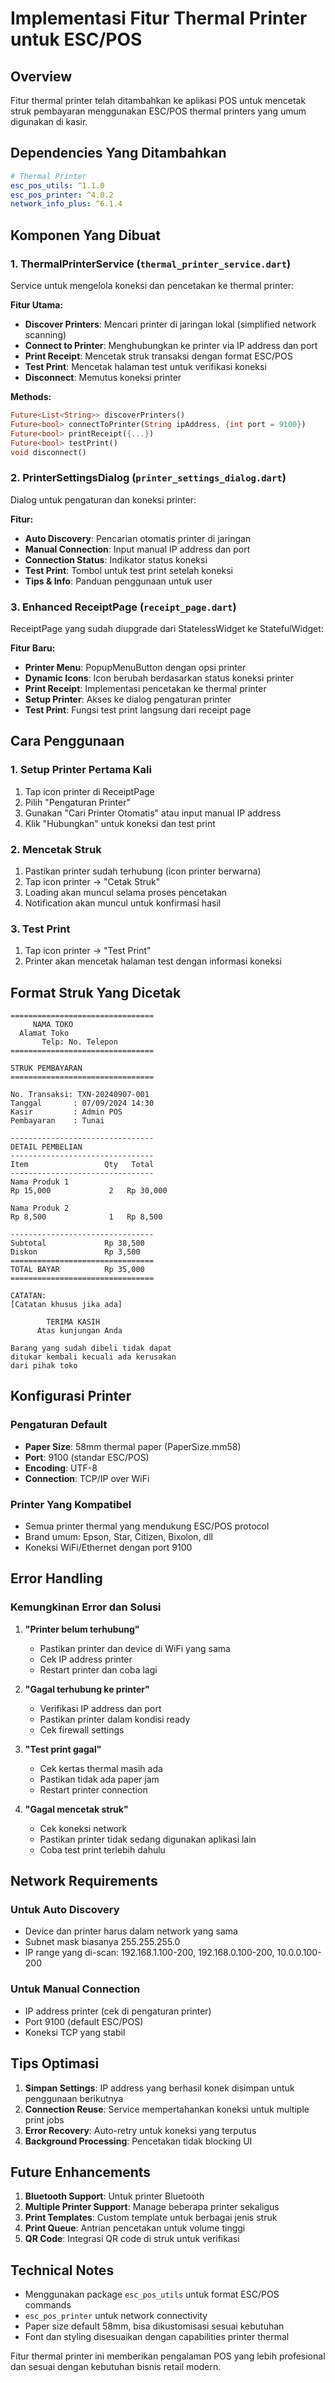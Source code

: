 # Implementasi Fitur Thermal Printer untuk ESC/POS

## Overview

Fitur thermal printer telah ditambahkan ke aplikasi POS untuk mencetak struk pembayaran menggunakan ESC/POS thermal printers yang umum digunakan di kasir.

## Dependencies Yang Ditambahkan

```yaml
# Thermal Printer
esc_pos_utils: ^1.1.0
esc_pos_printer: ^4.0.2
network_info_plus: ^6.1.4
```

## Komponen Yang Dibuat

### 1. ThermalPrinterService (`thermal_printer_service.dart`)

Service untuk mengelola koneksi dan pencetakan ke thermal printer:

**Fitur Utama:**

- **Discover Printers**: Mencari printer di jaringan lokal (simplified network scanning)
- **Connect to Printer**: Menghubungkan ke printer via IP address dan port
- **Print Receipt**: Mencetak struk transaksi dengan format ESC/POS
- **Test Print**: Mencetak halaman test untuk verifikasi koneksi
- **Disconnect**: Memutus koneksi printer

**Methods:**

```dart
Future<List<String>> discoverPrinters()
Future<bool> connectToPrinter(String ipAddress, {int port = 9100})
Future<bool> printReceipt({...})
Future<bool> testPrint()
void disconnect()
```

### 2. PrinterSettingsDialog (`printer_settings_dialog.dart`)

Dialog untuk pengaturan dan koneksi printer:

**Fitur:**

- **Auto Discovery**: Pencarian otomatis printer di jaringan
- **Manual Connection**: Input manual IP address dan port
- **Connection Status**: Indikator status koneksi
- **Test Print**: Tombol untuk test print setelah koneksi
- **Tips & Info**: Panduan penggunaan untuk user

### 3. Enhanced ReceiptPage (`receipt_page.dart`)

ReceiptPage yang sudah diupgrade dari StatelessWidget ke StatefulWidget:

**Fitur Baru:**

- **Printer Menu**: PopupMenuButton dengan opsi printer
- **Dynamic Icons**: Icon berubah berdasarkan status koneksi printer
- **Print Receipt**: Implementasi pencetakan ke thermal printer
- **Setup Printer**: Akses ke dialog pengaturan printer
- **Test Print**: Fungsi test print langsung dari receipt page

## Cara Penggunaan

### 1. Setup Printer Pertama Kali

1. Tap icon printer di ReceiptPage
2. Pilih "Pengaturan Printer"
3. Gunakan "Cari Printer Otomatis" atau input manual IP address
4. Klik "Hubungkan" untuk koneksi dan test print

### 2. Mencetak Struk

1. Pastikan printer sudah terhubung (icon printer berwarna)
2. Tap icon printer → "Cetak Struk"
3. Loading akan muncul selama proses pencetakan
4. Notification akan muncul untuk konfirmasi hasil

### 3. Test Print

1. Tap icon printer → "Test Print"
2. Printer akan mencetak halaman test dengan informasi koneksi

## Format Struk Yang Dicetak

```
================================
     NAMA TOKO
  Alamat Toko
       Telp: No. Telepon
================================

STRUK PEMBAYARAN
================================

No. Transaksi: TXN-20240907-001
Tanggal       : 07/09/2024 14:30
Kasir         : Admin POS
Pembayaran    : Tunai

--------------------------------
DETAIL PEMBELIAN
--------------------------------
Item                 Qty   Total
--------------------------------
Nama Produk 1
Rp 15,000             2   Rp 30,000

Nama Produk 2
Rp 8,500              1   Rp 8,500

--------------------------------
Subtotal             Rp 38,500
Diskon               Rp 3,500
================================
TOTAL BAYAR          Rp 35,000
================================

CATATAN:
[Catatan khusus jika ada]

        TERIMA KASIH
      Atas kunjungan Anda

Barang yang sudah dibeli tidak dapat
ditukar kembali kecuali ada kerusakan
dari pihak toko
```

## Konfigurasi Printer

### Pengaturan Default

- **Paper Size**: 58mm thermal paper (PaperSize.mm58)
- **Port**: 9100 (standar ESC/POS)
- **Encoding**: UTF-8
- **Connection**: TCP/IP over WiFi

### Printer Yang Kompatibel

- Semua printer thermal yang mendukung ESC/POS protocol
- Brand umum: Epson, Star, Citizen, Bixolon, dll
- Koneksi WiFi/Ethernet dengan port 9100

## Error Handling

### Kemungkinan Error dan Solusi

1. **"Printer belum terhubung"**

   - Pastikan printer dan device di WiFi yang sama
   - Cek IP address printer
   - Restart printer dan coba lagi

2. **"Gagal terhubung ke printer"**

   - Verifikasi IP address dan port
   - Pastikan printer dalam kondisi ready
   - Cek firewall settings

3. **"Test print gagal"**

   - Cek kertas thermal masih ada
   - Pastikan tidak ada paper jam
   - Restart printer connection

4. **"Gagal mencetak struk"**
   - Cek koneksi network
   - Pastikan printer tidak sedang digunakan aplikasi lain
   - Coba test print terlebih dahulu

## Network Requirements

### Untuk Auto Discovery

- Device dan printer harus dalam network yang sama
- Subnet mask biasanya 255.255.255.0
- IP range yang di-scan: 192.168.1.100-200, 192.168.0.100-200, 10.0.0.100-200

### Untuk Manual Connection

- IP address printer (cek di pengaturan printer)
- Port 9100 (default ESC/POS)
- Koneksi TCP yang stabil

## Tips Optimasi

1. **Simpan Settings**: IP address yang berhasil konek disimpan untuk penggunaan berikutnya
2. **Connection Reuse**: Service mempertahankan koneksi untuk multiple print jobs
3. **Error Recovery**: Auto-retry untuk koneksi yang terputus
4. **Background Processing**: Pencetakan tidak blocking UI

## Future Enhancements

1. **Bluetooth Support**: Untuk printer Bluetooth
2. **Multiple Printer Support**: Manage beberapa printer sekaligus
3. **Print Templates**: Custom template untuk berbagai jenis struk
4. **Print Queue**: Antrian pencetakan untuk volume tinggi
5. **QR Code**: Integrasi QR code di struk untuk verifikasi

## Technical Notes

- Menggunakan package `esc_pos_utils` untuk format ESC/POS commands
- `esc_pos_printer` untuk network connectivity
- Paper size default 58mm, bisa dikustomisasi sesuai kebutuhan
- Font dan styling disesuaikan dengan capabilities printer thermal

Fitur thermal printer ini memberikan pengalaman POS yang lebih profesional dan sesuai dengan kebutuhan bisnis retail modern.

